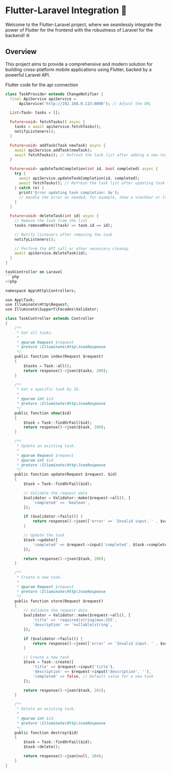 # Flutter-Laravel Integration 🚀

Welcome to the Flutter-Laravel project, where we seamlessly integrate the power of Flutter for the frontend with the robustness of Laravel for the backend! 🌐

## Overview

This project aims to provide a comprehensive and modern solution for building cross-platform mobile applications using Flutter, backed by a powerful Laravel API.

Flutter code for the api connection
```dart
class TaskProvider extends ChangeNotifier {
  final ApiService apiService =
      ApiService('http://192.168.0.115:8000'); // Adjust the URL

  List<Task> tasks = [];

  Future<void> fetchTasks() async {
    tasks = await apiService.fetchTasks();
    notifyListeners();
  }

  Future<void> addTask(Task newTask) async {
    await apiService.addTask(newTask);
    await fetchTasks(); // Refresh the task list after adding a new task
  }

  Future<void> updateTaskCompletion(int id, bool completed) async {
    try {
      await apiService.updateTaskCompletion(id, completed);
      await fetchTasks(); // Refresh the task list after updating task completion
    } catch (e) {
      print('Error updating task completion: $e');
      // Handle the error as needed, for example, show a snackbar or log the error
    }
  }

  Future<void> deleteTask(int id) async {
    // Remove the task from the list
    tasks.removeWhere((task) => task.id == id);

    // Notify listeners after removing the task
    notifyListeners();

    // Perform the API call or other necessary cleanup
    await apiService.deleteTask(id);
  }
}

taskController on Laravel
```php
<?php

namespace App\Http\Controllers;

use App\Task;
use Illuminate\Http\Request;
use Illuminate\Support\Facades\Validator;

class TaskController extends Controller
{
    /**
     * Get all tasks.
     *
     * @param Request $request
     * @return \Illuminate\Http\JsonResponse
     */
    public function index(Request $request)
    {
        $tasks = Task::all();
        return response()->json($tasks, 200);
    }

    /**
     * Get a specific task by ID.
     *
     * @param int $id
     * @return \Illuminate\Http\JsonResponse
     */
    public function show($id)
    {
        $task = Task::findOrFail($id);
        return response()->json($task, 200);
    }

    /**
     * Update an existing task.
     *
     * @param Request $request
     * @param int $id
     * @return \Illuminate\Http\JsonResponse
     */
    public function update(Request $request, $id)
    {
        $task = Task::findOrFail($id);

        // Validate the request data
        $validator = Validator::make($request->all(), [
            'completed' => 'boolean',
        ]);

        if ($validator->fails()) {
            return response()->json(['error' => 'Invalid input. ' . $validator->errors()->first()], 400);
        }

        // Update the task
        $task->update([
            'completed' => $request->input('completed', $task->completed),
        ]);

        return response()->json($task, 200);
    }

    /**
     * Create a new task.
     *
     * @param Request $request
     * @return \Illuminate\Http\JsonResponse
     */
    public function store(Request $request)
    {
        // Validate the request data
        $validator = Validator::make($request->all(), [
            'title' => 'required|string|max:255',
            'description' => 'nullable|string',
        ]);

        if ($validator->fails()) {
            return response()->json(['error' => 'Invalid input. ' . $validator->errors()->first()], 400);
        }

        // Create a new task
        $task = Task::create([
            'title' => $request->input('title'),
            'description' => $request->input('description', ''),
            'completed' => false, // Default value for a new task
        ]);

        return response()->json($task, 201);
    }

    /**
     * Delete an existing task.
     *
     * @param int $id
     * @return \Illuminate\Http\JsonResponse
     */
    public function destroy($id)
    {
        $task = Task::findOrFail($id);
        $task->delete();

        return response()->json(null, 204);
    }
}

